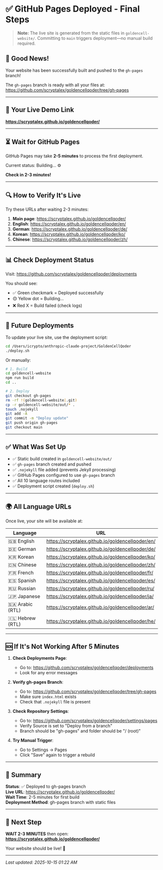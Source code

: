 # ✅ GitHub Pages Deployed - Final Steps

> **Note:** The live site is generated from the static files in `goldencell-website/`. Committing to `main` triggers deployment—no manual build required.

## 🎉 Good News!

Your website has been successfully built and pushed to the `gh-pages` branch!

The `gh-pages` branch is ready with all your files at:
https://github.com/scryptalex/goldencellqoder/tree/gh-pages

---

## 🚀 Your Live Demo Link

**https://scryptalex.github.io/goldencellqoder/**

---

## ⏳ Wait for GitHub Pages

GitHub Pages may take **2-5 minutes** to process the first deployment.

Current status: Building... ⚙️

**Check in 2-3 minutes!**

---

## 🔍 How to Verify It's Live

Try these URLs after waiting 2-3 minutes:

1. **Main page**: https://scryptalex.github.io/goldencellqoder/
2. **English**: https://scryptalex.github.io/goldencellqoder/en/
3. **German**: https://scryptalex.github.io/goldencellqoder/de/
4. **Korean**: https://scryptalex.github.io/goldencellqoder/ko/
5. **Chinese**: https://scryptalex.github.io/goldencellqoder/zh/

---

## 📊 Check Deployment Status

Visit: https://github.com/scryptalex/goldencellqoder/deployments

You should see:
- ✅ Green checkmark = Deployed successfully
- 🟡 Yellow dot = Building...
- ❌ Red X = Build failed (check logs)

---

## 🔄 Future Deployments

To update your live site, use the deployment script:

```bash
cd /Users/icrypto/anthropic-claude-project/GoldenCellQoder
./deploy.sh
```

Or manually:
```bash
# 1. Build
cd goldencell-website
npm run build
cd ..

# 2. Deploy
git checkout gh-pages
rm -rf !(goldencell-website|.git)
cp -r goldencell-website/out/* .
touch .nojekyll
git add -A
git commit -m "Deploy update"
git push origin gh-pages
git checkout main
```

---

## ✅ What Was Set Up

- ✅ Static build created in `goldencell-website/out/`
- ✅ `gh-pages` branch created and pushed
- ✅ `.nojekyll` file added (prevents Jekyll processing)
- ✅ GitHub Pages configured to use `gh-pages` branch
- ✅ All 10 language routes included
- ✅ Deployment script created (`deploy.sh`)

---

## 🌍 All Language URLs

Once live, your site will be available at:

| Language | URL |
|----------|-----|
| 🇬🇧 English | https://scryptalex.github.io/goldencellqoder/en/ |
| 🇩🇪 German | https://scryptalex.github.io/goldencellqoder/de/ |
| 🇰🇷 Korean | https://scryptalex.github.io/goldencellqoder/ko/ |
| 🇨🇳 Chinese | https://scryptalex.github.io/goldencellqoder/zh/ |
| 🇫🇷 French | https://scryptalex.github.io/goldencellqoder/fr/ |
| 🇪🇸 Spanish | https://scryptalex.github.io/goldencellqoder/es/ |
| 🇷🇺 Russian | https://scryptalex.github.io/goldencellqoder/ru/ |
| 🇯🇵 Japanese | https://scryptalex.github.io/goldencellqoder/ja/ |
| 🇸🇦 Arabic (RTL) | https://scryptalex.github.io/goldencellqoder/ar/ |
| 🇮🇱 Hebrew (RTL) | https://scryptalex.github.io/goldencellqoder/he/ |

---

## 🆘 If It's Not Working After 5 Minutes

1. **Check Deployments Page**: 
   - Go to: https://github.com/scryptalex/goldencellqoder/deployments
   - Look for any error messages

2. **Verify gh-pages Branch**:
   - Go to: https://github.com/scryptalex/goldencellqoder/tree/gh-pages
   - Make sure `index.html` exists
   - Check that `.nojekyll` file is present

3. **Check Repository Settings**:
   - Go to: https://github.com/scryptalex/goldencellqoder/settings/pages
   - Verify Source is set to "Deploy from a branch"
   - Branch should be "gh-pages" and folder should be "/ (root)"

4. **Try Manual Trigger**:
   - Go to Settings → Pages
   - Click "Save" again to trigger a rebuild

---

## 📝 Summary

**Status**: ✅ Deployed to gh-pages branch  
**Live URL**: https://scryptalex.github.io/goldencellqoder/  
**Wait Time**: 2-5 minutes for first build  
**Deployment Method**: gh-pages branch with static files

---

## 🎯 Next Step

**WAIT 2-3 MINUTES** then open: **https://scryptalex.github.io/goldencellqoder/**

Your website should be live! 🚀

---

*Last updated: 2025-10-15 01:22 AM*
